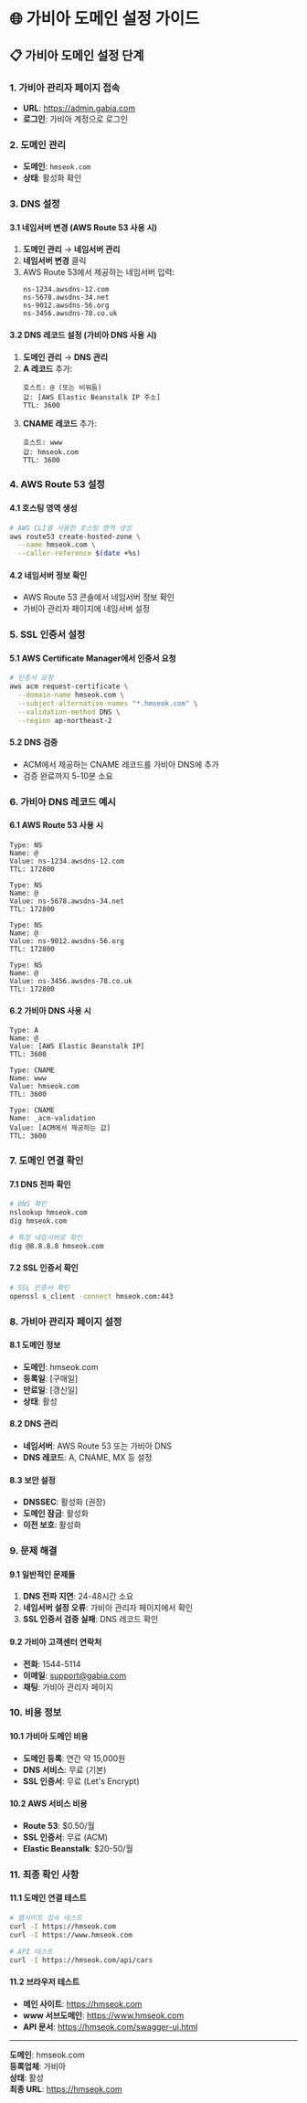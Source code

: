 # 🌐 가비아 도메인 설정 가이드

## 📋 가비아 도메인 설정 단계

### 1. 가비아 관리자 페이지 접속
- **URL**: https://admin.gabia.com
- **로그인**: 가비아 계정으로 로그인

### 2. 도메인 관리
- **도메인**: `hmseok.com`
- **상태**: 활성화 확인

### 3. DNS 설정

#### 3.1 네임서버 변경 (AWS Route 53 사용 시)
1. **도메인 관리** → **네임서버 관리**
2. **네임서버 변경** 클릭
3. AWS Route 53에서 제공하는 네임서버 입력:
   ```
   ns-1234.awsdns-12.com
   ns-5678.awsdns-34.net
   ns-9012.awsdns-56.org
   ns-3456.awsdns-78.co.uk
   ```

#### 3.2 DNS 레코드 설정 (가비아 DNS 사용 시)
1. **도메인 관리** → **DNS 관리**
2. **A 레코드** 추가:
   ```
   호스트: @ (또는 비워둠)
   값: [AWS Elastic Beanstalk IP 주소]
   TTL: 3600
   ```
3. **CNAME 레코드** 추가:
   ```
   호스트: www
   값: hmseok.com
   TTL: 3600
   ```

### 4. AWS Route 53 설정

#### 4.1 호스팅 영역 생성
```bash
# AWS CLI를 사용한 호스팅 영역 생성
aws route53 create-hosted-zone \
  --name hmseok.com \
  --caller-reference $(date +%s)
```

#### 4.2 네임서버 정보 확인
- AWS Route 53 콘솔에서 네임서버 정보 확인
- 가비아 관리자 페이지에 네임서버 설정

### 5. SSL 인증서 설정

#### 5.1 AWS Certificate Manager에서 인증서 요청
```bash
# 인증서 요청
aws acm request-certificate \
  --domain-name hmseok.com \
  --subject-alternative-names "*.hmseok.com" \
  --validation-method DNS \
  --region ap-northeast-2
```

#### 5.2 DNS 검증
- ACM에서 제공하는 CNAME 레코드를 가비아 DNS에 추가
- 검증 완료까지 5-10분 소요

### 6. 가비아 DNS 레코드 예시

#### 6.1 AWS Route 53 사용 시
```
Type: NS
Name: @
Value: ns-1234.awsdns-12.com
TTL: 172800

Type: NS
Name: @
Value: ns-5678.awsdns-34.net
TTL: 172800

Type: NS
Name: @
Value: ns-9012.awsdns-56.org
TTL: 172800

Type: NS
Name: @
Value: ns-3456.awsdns-78.co.uk
TTL: 172800
```

#### 6.2 가비아 DNS 사용 시
```
Type: A
Name: @
Value: [AWS Elastic Beanstalk IP]
TTL: 3600

Type: CNAME
Name: www
Value: hmseok.com
TTL: 3600

Type: CNAME
Name: _acm-validation
Value: [ACM에서 제공하는 값]
TTL: 3600
```

### 7. 도메인 연결 확인

#### 7.1 DNS 전파 확인
```bash
# DNS 확인
nslookup hmseok.com
dig hmseok.com

# 특정 네임서버로 확인
dig @8.8.8.8 hmseok.com
```

#### 7.2 SSL 인증서 확인
```bash
# SSL 인증서 확인
openssl s_client -connect hmseok.com:443
```

### 8. 가비아 관리자 페이지 설정

#### 8.1 도메인 정보
- **도메인**: hmseok.com
- **등록일**: [구매일]
- **만료일**: [갱신일]
- **상태**: 활성

#### 8.2 DNS 관리
- **네임서버**: AWS Route 53 또는 가비아 DNS
- **DNS 레코드**: A, CNAME, MX 등 설정

#### 8.3 보안 설정
- **DNSSEC**: 활성화 (권장)
- **도메인 잠금**: 활성화
- **이전 보호**: 활성화

### 9. 문제 해결

#### 9.1 일반적인 문제들
1. **DNS 전파 지연**: 24-48시간 소요
2. **네임서버 설정 오류**: 가비아 관리자 페이지에서 확인
3. **SSL 인증서 검증 실패**: DNS 레코드 확인

#### 9.2 가비아 고객센터 연락처
- **전화**: 1544-5114
- **이메일**: support@gabia.com
- **채팅**: 가비아 관리자 페이지

### 10. 비용 정보

#### 10.1 가비아 도메인 비용
- **도메인 등록**: 연간 약 15,000원
- **DNS 서비스**: 무료 (기본)
- **SSL 인증서**: 무료 (Let's Encrypt)

#### 10.2 AWS 서비스 비용
- **Route 53**: $0.50/월
- **SSL 인증서**: 무료 (ACM)
- **Elastic Beanstalk**: $20-50/월

### 11. 최종 확인 사항

#### 11.1 도메인 연결 테스트
```bash
# 웹사이트 접속 테스트
curl -I https://hmseok.com
curl -I https://www.hmseok.com

# API 테스트
curl -I https://hmseok.com/api/cars
```

#### 11.2 브라우저 테스트
- **메인 사이트**: https://hmseok.com
- **www 서브도메인**: https://www.hmseok.com
- **API 문서**: https://hmseok.com/swagger-ui.html

---

**도메인**: hmseok.com  
**등록업체**: 가비아  
**상태**: 활성  
**최종 URL**: https://hmseok.com 